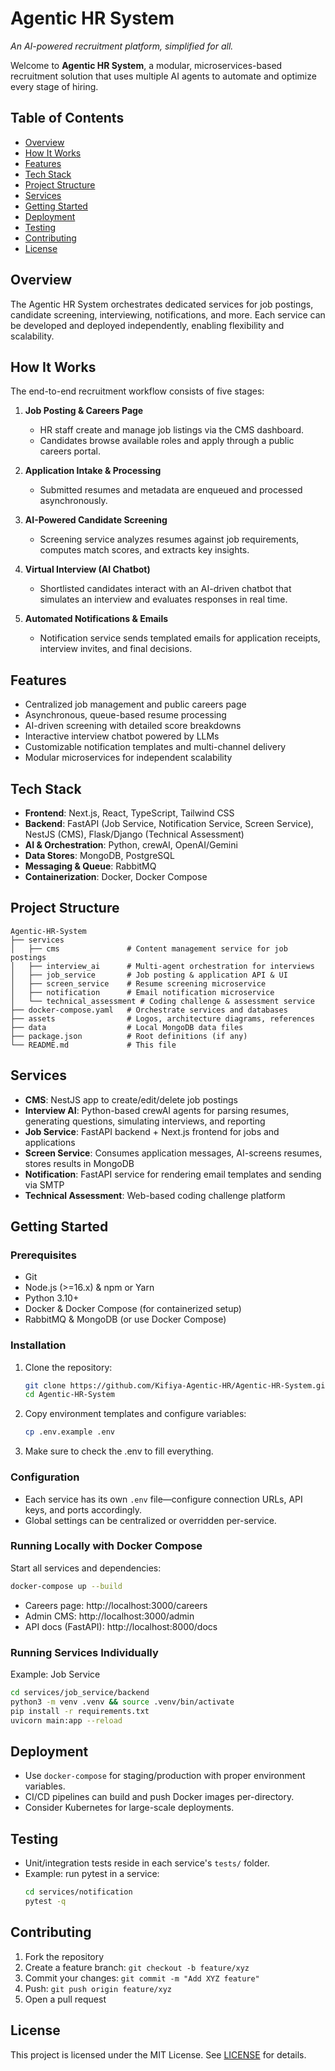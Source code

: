 # Agentic HR System 

*An AI-powered recruitment platform, simplified for all.*

Welcome to **Agentic HR System**, a modular, microservices-based recruitment solution that uses multiple AI agents to automate and optimize every stage of hiring.

## Table of Contents
- [Overview](#overview)
- [How It Works](#how-it-works)
- [Features](#features)
- [Tech Stack](#tech-stack)
- [Project Structure](#project-structure)
- [Services](#services)
- [Getting Started](#getting-started)
- [Deployment](#deployment)
- [Testing](#testing)
- [Contributing](#contributing)
- [License](#license)

## Overview
The Agentic HR System orchestrates dedicated services for job postings, candidate screening, interviewing, notifications, and more. Each service can be developed and deployed independently, enabling flexibility and scalability.

## How It Works
The end-to-end recruitment workflow consists of five stages:

1. **Job Posting & Careers Page**
   - HR staff create and manage job listings via the CMS dashboard.
   - Candidates browse available roles and apply through a public careers portal.

2. **Application Intake & Processing**  
   - Submitted resumes and metadata are enqueued and processed asynchronously.

3. **AI-Powered Candidate Screening**  
   - Screening service analyzes resumes against job requirements, computes match scores, and extracts key insights.

4. **Virtual Interview (AI Chatbot)**  
   - Shortlisted candidates interact with an AI-driven chatbot that simulates an interview and evaluates responses in real time.

5. **Automated Notifications & Emails**  
   - Notification service sends templated emails for application receipts, interview invites, and final decisions.

## Features
- Centralized job management and public careers page
- Asynchronous, queue-based resume processing
- AI-driven screening with detailed score breakdowns
- Interactive interview chatbot powered by LLMs
- Customizable notification templates and multi-channel delivery
- Modular microservices for independent scalability

## Tech Stack
- **Frontend**: Next.js, React, TypeScript, Tailwind CSS
- **Backend**: FastAPI (Job Service, Notification Service, Screen Service), NestJS (CMS), Flask/Django (Technical Assessment)
- **AI & Orchestration**: Python, crewAI, OpenAI/Gemini
- **Data Stores**: MongoDB, PostgreSQL
- **Messaging & Queue**: RabbitMQ
- **Containerization**: Docker, Docker Compose

## Project Structure
```text
Agentic-HR-System
├── services
│   ├── cms               # Content management service for job postings
│   ├── interview_ai      # Multi-agent orchestration for interviews
│   ├── job_service       # Job posting & application API & UI
│   ├── screen_service    # Resume screening microservice
│   ├── notification      # Email notification microservice
│   └── technical_assessment # Coding challenge & assessment service
├── docker-compose.yaml   # Orchestrate services and databases
├── assets                # Logos, architecture diagrams, references
├── data                  # Local MongoDB data files
├── package.json          # Root definitions (if any)
└── README.md             # This file
```

## Services
- **CMS**: NestJS app to create/edit/delete job postings
- **Interview AI**: Python-based crewAI agents for parsing resumes, generating questions, simulating interviews, and reporting
- **Job Service**: FastAPI backend + Next.js frontend for jobs and applications
- **Screen Service**: Consumes application messages, AI-screens resumes, stores results in MongoDB
- **Notification**: FastAPI service for rendering email templates and sending via SMTP
- **Technical Assessment**: Web-based coding challenge platform

## Getting Started
### Prerequisites
- Git
- Node.js (>=16.x) & npm or Yarn
- Python 3.10+
- Docker & Docker Compose (for containerized setup)
- RabbitMQ & MongoDB (or use Docker Compose)

### Installation
1. Clone the repository:
   ```bash
   git clone https://github.com/Kifiya-Agentic-HR/Agentic-HR-System.git
   cd Agentic-HR-System
   ```
2. Copy environment templates and configure variables:
   ```bash
   cp .env.example .env
   ```
3. Make sure to check the .env to fill everything.

### Configuration
- Each service has its own `.env` file—configure connection URLs, API keys, and ports accordingly.
- Global settings can be centralized or overridden per-service.

### Running Locally with Docker Compose
Start all services and dependencies:
```bash
docker-compose up --build
```
- Careers page: http://localhost:3000/careers
- Admin CMS: http://localhost:3000/admin
- API docs (FastAPI): http://localhost:8000/docs

### Running Services Individually
Example: Job Service
```bash
cd services/job_service/backend
python3 -m venv .venv && source .venv/bin/activate
pip install -r requirements.txt
uvicorn main:app --reload
``` 

## Deployment
- Use `docker-compose` for staging/production with proper environment variables.
- CI/CD pipelines can build and push Docker images per-directory.
- Consider Kubernetes for large-scale deployments.

## Testing
- Unit/integration tests reside in each service's `tests/` folder.
- Example: run pytest in a service:
  ```bash
  cd services/notification
  pytest -q
  ```

## Contributing
1. Fork the repository
2. Create a feature branch: `git checkout -b feature/xyz`
3. Commit your changes: `git commit -m "Add XYZ feature"`
4. Push: `git push origin feature/xyz`
5. Open a pull request

## License
This project is licensed under the MIT License. See [LICENSE](LICENSE) for details.
